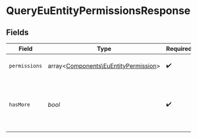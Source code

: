 # QueryEuEntityPermissionsResponse


## Fields

| Field                                                                                 | Type                                                                                  | Required                                                                              | Description                                                                           |
| ------------------------------------------------------------------------------------- | ------------------------------------------------------------------------------------- | ------------------------------------------------------------------------------------- | ------------------------------------------------------------------------------------- |
| `permissions`                                                                         | array<[Components\EuEntityPermission](../../Models/Components/EuEntityPermission.md)> | :heavy_check_mark:                                                                    | Lista odczytanych uprawnień.                                                          |
| `hasMore`                                                                             | *bool*                                                                                | :heavy_check_mark:                                                                    | Flaga informująca o dostępności kolejnej strony wyników.                              |